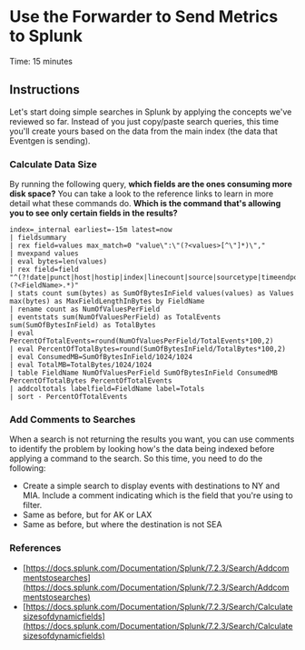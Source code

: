 # Use the Forwarder to Send Metrics to Splunk
Time: 15 minutes

## Instructions
Let's start doing simple searches in Splunk by applying the concepts we've reviewed so far. Instead of you just copy/paste search queries, this time you'll create yours based on the data from the main index (the data that Eventgen is sending).

### Calculate Data Size
By running the following query, **which fields are the ones consuming more disk space?** You can take a look to the reference links to learn in more detail what these commands do. **Which is the command that's allowing you to see only certain fields in the results?**

```
index=_internal earliest=-15m latest=now
| fieldsummary 
| rex field=values max_match=0 "value\":\"(?<values>[^\"]*)\","
| mvexpand values 
| eval bytes=len(values)
| rex field=field "^(?!date|punct|host|hostip|index|linecount|source|sourcetype|timeendpos|timestartpos|splunk_server)(?<FieldName>.*)"
| stats count sum(bytes) as SumOfBytesInField values(values) as Values max(bytes) as MaxFieldLengthInBytes by FieldName
| rename count as NumOfValuesPerField
| eventstats sum(NumOfValuesPerField) as TotalEvents sum(SumOfBytesInField) as TotalBytes
| eval PercentOfTotalEvents=round(NumOfValuesPerField/TotalEvents*100,2)
| eval PercentOfTotalBytes=round(SumOfBytesInField/TotalBytes*100,2)
| eval ConsumedMB=SumOfBytesInField/1024/1024
| eval TotalMB=TotalBytes/1024/1024
| table FieldName NumOfValuesPerField SumOfBytesInField ConsumedMB PercentOfTotalBytes PercentOfTotalEvents
| addcoltotals labelfield=FieldName label=Totals
| sort - PercentOfTotalEvents
```

### Add Comments to Searches
When a search is not returning the results you want, you can use comments to identify the problem by looking how's the data being indexed before applying a command to the search. So this time, you need to do the following:

- Create a simple search to display events with destinations to NY and MIA. Include a comment indicating which is the field that you're using to filter.
- Same as before, but for AK or LAX
- Same as before, but where the destination is not SEA

### References
- [https://docs.splunk.com/Documentation/Splunk/7.2.3/Search/Addcommentstosearches](https://docs.splunk.com/Documentation/Splunk/7.2.3/Search/Addcommentstosearches)
- [https://docs.splunk.com/Documentation/Splunk/7.2.3/Search/Calculatesizesofdynamicfields](https://docs.splunk.com/Documentation/Splunk/7.2.3/Search/Calculatesizesofdynamicfields)
